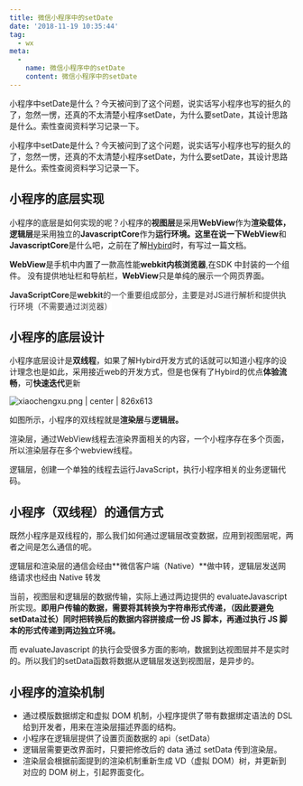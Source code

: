 ```yaml
---
title: 微信小程序中的setDate
date: '2018-11-19 10:35:44'
tag: 
  - wx
meta:
  -
    name: 微信小程序中的setDate
    content: 微信小程序中的setDate
---
```


小程序中setDate是什么？今天被问到了这个问题，说实话写小程序也写的挺久的了，忽然一愣，还真的不太清楚小程序setDate，为什么要setDate，其设计思路是什么。索性查阅资料学习记录一下。
<!-- more -->

小程序中setDate是什么？今天被问到了这个问题，说实话写小程序也写的挺久的了，忽然一愣，还真的不太清楚小程序setDate，为什么要setDate，其设计思路是什么。索性查阅资料学习记录一下。

## 小程序的底层实现

小程序的底层是如何实现的呢？小程序的**视图层**是采用**WebView**作为**渲染载体，逻辑层**是采用独立的**JavascriptCore**作为**运行环境。**这里在说一下**WebView**和**JavascriptCore**是什么吧，之前在了解[Hybird](https://blog.52chinaweb.com/frontend/hybridnote.html)时，有写过一篇文档。

**WebView**是手机中内置了一款高性能**webkit内核浏览器**,在SDK 中封装的一个组件。 没有提供地址栏和导航栏，**WebView**只是单纯的展示一个网页界面。

<span data-type="color" style="color:rgb(47, 47, 47)"><span data-type="background" style="background-color:rgb(255, 255, 255)"><strong>JavaScriptCore</strong></span></span><span data-type="color" style="color:rgb(47, 47, 47)"><span data-type="background" style="background-color:rgb(255, 255, 255)">是</span></span><span data-type="color" style="color:rgb(47, 47, 47)"><span data-type="background" style="background-color:rgb(255, 255, 255)"><strong>webkit</strong></span></span><span data-type="color" style="color:rgb(47, 47, 47)"><span data-type="background" style="background-color:rgb(255, 255, 255)">的一个重要组成部分，主要是对JS进行解析和提供执行环境（不需要通过浏览器）</span></span>

## 小程序的底层设计

小程序底层设计是**双线程**，如果了解Hybird开发方式的话就可以知道小程序的设计理念也是如此，采用接近web的开发方式，但是也保有了Hybird的优点**体验流畅**，可**快速迭代**更新



![xiaochengxu.png | center | 826x613](https://cdn.nlark.com/yuque/0/2018/png/166011/1542609664662-541e4645-d575-44ea-b562-7813d15189e0.png "")

如图所示，小程序的双线程就是**渲染层**与**逻辑层。**

渲染层，通过WebView线程去渲染界面相关的内容，一个小程序存在多个页面，所以渲染层存在多个webview线程。

逻辑层，创建一个单独的线程去运行JavaScript，执行小程序相关的业务逻辑代码。

## 小程序（双线程）的通信方式
既然小程序是双线程的，那么我们如何通过逻辑层改变数据，应用到视图层呢，两者之间是怎么通信的呢。

逻辑层和渲染层的通信会经由**微信客户端（Native）**做中转，逻辑层发送网络请求也经由 Native 转发 

当前，视图层和逻辑层的数据传输，实际上通过两边提供的 evaluateJavascript 所实现。**即用户传输的数据，需要将其转换为字符串形式传递，（因此要避免setData过长）同时把转换后的数据内容拼接成一份 JS 脚本，再通过执行 JS 脚本的形式传递到两边独立环境。**

而 evaluateJavascript 的执行会受很多方面的影响，数据到达视图层并不是实时的。所以我们的setData函数将数据从逻辑层发送到视图层，是异步的。

## 小程序的渲染机制
* 通过模版数据绑定和虚拟 DOM 机制，小程序提供了带有数据绑定语法的 DSL 给到开发者，用来在渲染层描述界面的结构。
* 小程序在逻辑层提供了设置页面数据的 api（setData）
* 逻辑层需要更改界面时，只要把修改后的 data 通过 setData 传到渲染层。
* 渲染层会根据前面提到的渲染机制重新生成 VD（虚拟 DOM）树，并更新到对应的 DOM 树上，引起界面变化。







